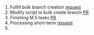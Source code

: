 1. Fulfill bulk branch creation [request](https://staffinc-co.slack.com/archives/C015UUA1K8F/p1713345800088639)
2. Modify script to bulk create branch [PR](https://github.com/sampingantech/kerjaansvc/pull/5060) 
3. Finishing M.5 tasks [PR](https://github.com/sampingantech/kerjaansvc/pull/5063)
4. Processing short-term [request](https://staffinc-co.slack.com/archives/C015UUA1K8F/p1713421120771469)
5. 
